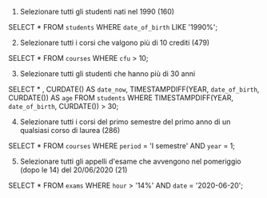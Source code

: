 1. Selezionare tutti gli studenti nati nel 1990 (160)

SELECT *
FROM `students`
WHERE `date_of_birth` 
LIKE '1990%';


2. Selezionare tutti i corsi che valgono più di 10 crediti (479)

SELECT *
FROM `courses`
WHERE `cfu` > 10;


3. Selezionare tutti gli studenti che hanno più di 30 anni

SELECT * , CURDATE() 
AS `date_now`, TIMESTAMPDIFF(YEAR, `date_of_birth`, CURDATE()) 
AS `age`
FROM `students`
WHERE TIMESTAMPDIFF(YEAR, `date_of_birth`, CURDATE()) > 30;


4. Selezionare tutti i corsi del primo semestre del primo anno di un qualsiasi corso di
laurea (286)

SELECT *
FROM `courses`
WHERE `period` = 'I semestre'
AND `year` = 1;


5. Selezionare tutti gli appelli d'esame che avvengono nel pomeriggio (dopo le 14) del
20/06/2020 (21)

SELECT *
FROM `exams`
WHERE `hour` > '14%'
AND `date` = '2020-06-20';


